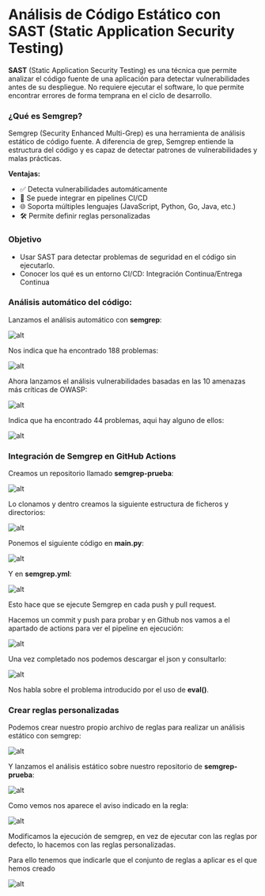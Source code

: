 # Análisis de Código Estático con SAST (Static Application Security Testing)

**SAST** (Static Application Security Testing) es una técnica que permite analizar el código fuente de una aplicación para detectar vulnerabilidades antes de su despliegue. No requiere ejecutar el software, lo que permite encontrar errores de forma temprana en el ciclo de desarrollo.


### ¿Qué es Semgrep?

Semgrep (Security Enhanced Multi-Grep) es una herramienta de análisis estático de código fuente. A diferencia de grep, Semgrep entiende la estructura del código y es capaz de detectar patrones de vulnerabilidades y malas prácticas.

**Ventajas:**

- ✅ Detecta vulnerabilidades automáticamente
- 🔁 Se puede integrar en pipelines CI/CD
- 🌐 Soporta múltiples lenguajes (JavaScript, Python, Go, Java, etc.)
- 🛠️ Permite definir reglas personalizadas

### Objetivo

- Usar SAST para detectar problemas de seguridad en el código sin ejecutarlo.
- Conocer los qué es un entorno CI/CD: Integración Continua/Entrega Continua

### Análisis automático del código:

Lanzamos el análisis automático con **semgrep**:

![alt](Imagenes/1.png)

Nos indica que ha encontrado 188 problemas:

![alt](Imagenes/2.png)

Ahora lanzamos el análisis vulnerabilidades basadas en las 10 amenazas más críticas de OWASP:

![alt](Imagenes/3.png)

Indica que ha encontrado 44 problemas, aqui hay alguno de ellos:

![alt](Imagenes/4.png)

### Integración de Semgrep en GitHub Actions

Creamos un repositorio llamado **semgrep-prueba**:

![alt](Imagenes/5.png)

Lo clonamos y dentro creamos la siguiente estructura de ficheros y directorios:

![alt](Imagenes/6.png)

Ponemos el siguiente código en **main.py**:

![alt](Imagenes/7.png)

Y en **semgrep.yml**:

![alt](Imagenes/8.png)

Esto hace que se ejecute Semgrep en cada push y pull request.

Hacemos un commit y push para probar y en Github nos vamos a el apartado de actions para ver el pipeline en ejecución:

![alt](Imagenes/9.png)

Una vez completado nos podemos descargar el json y consultarlo:

![alt](Imagenes/10.png)

Nos habla sobre el problema introducido por el uso de **eval()**.

### Crear reglas personalizadas

Podemos crear nuestro propio archivo de reglas para realizar un análisis estático con semgrep:

![alt](Imagenes/11.png)

Y lanzamos el análisis estático sobre nuestro repositorio de **semgrep-prueba**:

![alt](Imagenes/12.png)

Como vemos nos aparece el aviso indicado en la regla:

![alt](Imagenes/13.png)

Modificamos la ejecución de semgrep, en vez de ejecutar con las reglas por defecto, lo hacemos con las reglas personalizadas.

Para ello tenemos que indicarle que el conjunto de reglas a aplicar es el que hemos creado

![alt](Imagenes/14.png)

